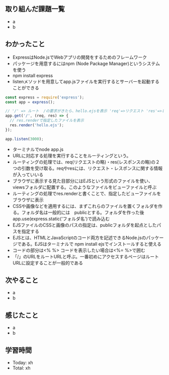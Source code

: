 ## 取り組んだ課題一覧
- a
- b
## わかったこと
- ExpressはNode.jsでWebアプリの開発をするためのフレームワーク
- パッケージを用意するにはnpm (Node Package Manager)というシステムを使う
- npm install express
- listenメソッドを用意してapp.jsファイルを実行するとサーバーを起動することができる
```javascript:test.js
const express = require('express');
const app = express();

// '/' => ルート  /の要求がきたら、hello.ejsを表示 'req'=>リクエスト 'res'=>レスポンス
app.get('/', (req, res) => {
  // res.renderで指定したファイルを表示
  res.render('hello.ejs');
});

app.listen(3000);
```
- ターミナルでnode app.js
- URLに対応する処理を実行することをルーティングという。
- ルーティングの処理では、req(リクエストの略)・res(レスポンスの略)の２つの引数を受け取る。reqやresには、リクエスト・レスポンスに関する情報が入っていいる
- ブラウザに表示する見た目部分にはEJSという形式のファイルを使い、viewsフォルダに配置する。このようなファイルをビューファイルと呼ぶ
- ルーティングの処理でres.renderと書くことで、指定したビューファイルをブラウザに表示
- CSSや画像などを適用するには、まずこれらのファイルを置くフォルダを作る。フォルダ名は一般的には　publicとする。フォルダを作った後app.use(express.static('フォルダ名')で読み込む
- EJSファイルのCSSと画像のパスの指定は、publicフォルダを起点としたパスを指定する
- EJSとは、HTMLとJavaScriptのコード両方を記述できるNode.jsのパッケージである。EJSはターミナルで npm install ejsでインストールすると使える
- コードの部分は<% %> コードを表示したい場合は<%= %>で囲む
- 「/」のURLをルートURLと呼ぶ。一番初めにアクセスするページはルートURLに設定することが一般的である
## 次やること
- a
- b
## 感じたこと
- a
- b
## 学習時間
- Today: xh
- Total: xh
